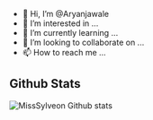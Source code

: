 - 👋 Hi, I’m @Aryanjawale
- 👀 I’m interested in ...
- 🌱 I’m currently learning ...
- 💞️ I’m looking to collaborate on ...
- 📫 How to reach me ...

<!---
Aryanjawale/Aryanjawale is a ✨ special ✨ repository because its `README.md` (this file) appears on your GitHub profile.
You can click the Preview link to take a look at your changes.
--->

##   **Github Stats**

![MissSylveon Github stats](https://github-readme-stats.vercel.app/api?username=MissSylveon&show_icons=true&theme=radicalred)

